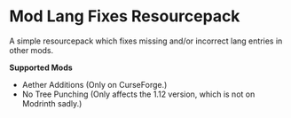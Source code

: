 # Mod Lang Fixes Resourcepack

A simple resourcepack which fixes missing and/or incorrect lang entries in other mods.

**Supported Mods**
- Aether Additions (Only on CurseForge.)
- No Tree Punching (Only affects the 1.12 version, which is not on Modrinth sadly.)
